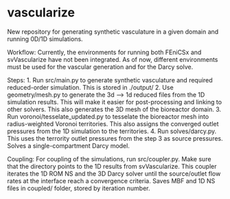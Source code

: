# vascularize

New repository for generating synthetic vasculature in a given domain and running 0D/1D simulations. 

Workflow: Currently, the environments for running both FEniCSx and svVascularize have not been integrated. As of now, different environments must be used for the vascular generation and for the Darcy solve. 

Steps:
    1. Run src/main.py to generate synthetic vasculature and required reduced-order simulation. This is stored in ./output/
    2. Use geometry/mesh.py to generate the 3d --> 1d reduced files from the 1D simulation results. This will make it easier for post-processing and linking to other solvers. This also generates the 3D mesh of the bioreactor domain.
    3. Run voronoi/tesselate_updated.py to tesselate the bioreactor mesh into radius-weighted Voronoi territories. This also assigns the converged outlet pressures from the 1D simulation to the territories. 
    4. Run solves/darcy.py. This uses the terrority outlet pressures from the step 3 as source pressures. Solves a single-compartment Darcy model.
    
Coupling:
For coupling of the simulations, run src/coupler.py. Make sure that the directory points to the 1D results from svVascularize. This coupler iterates the 1D ROM NS and the 3D Darcy solver until the source/outlet flow rates at the interface reach a convergence criteria. Saves MBF and 1D NS files in coupled/ folder, stored by iteration number.